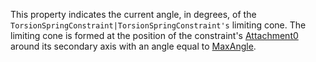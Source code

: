 This property indicates the current angle, in degrees, of the `TorsionSpringConstraint|TorsionSpringConstraint's` limiting cone. The limiting cone is formed at the position of the constraint's [Attachment0](https://developer.roblox.com/en-us/api-reference/property/Constraint/Attachment0) around its secondary axis with an angle equal to [MaxAngle](https://developer.roblox.com/en-us/api-reference/property/TorsionSpringConstraint/MaxAngle).
